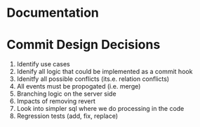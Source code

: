 # Documentation

# Commit Design Decisions

1.  Identify use cases
2.  Idenify all logic that could be implemented as a commit hook
3.  Idenitfy all possible conflicts (its.e. relation conflicts)
4.  All events must be propogated (i.e. merge)
5.  Branching logic on the server side
6.  Impacts of removing revert
7.  Look into simpler sql where we do processing in the code
8.  Regression tests (add, fix, replace)